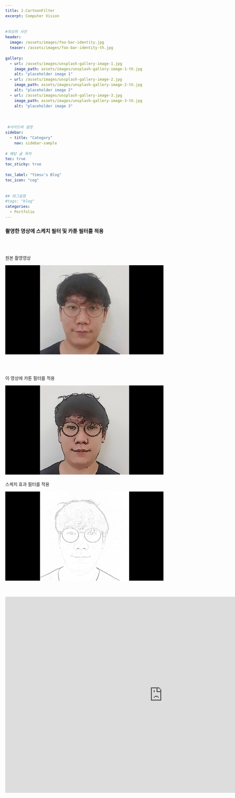 ```yaml
---
title: 2.CartoonFilter
excerpt: Computer Vision


#최상위 사진
header:
  image: /assets/images/foo-bar-identity.jpg
  teaser: /assets/images/foo-bar-identity-th.jpg

gallery:
  - url: /assets/images/unsplash-gallery-image-1.jpg
    image_path: assets/images/unsplash-gallery-image-1-th.jpg
    alt: "placeholder image 1"
  - url: /assets/images/unsplash-gallery-image-2.jpg
    image_path: assets/images/unsplash-gallery-image-2-th.jpg
    alt: "placeholder image 2"
  - url: /assets/images/unsplash-gallery-image-3.jpg
    image_path: assets/images/unsplash-gallery-image-3-th.jpg
    alt: "placeholder image 3"
    


 #사이드바 설정 
sidebar:
  - title: "Category"
    nav: sidebar-sample

# 해당 글 목차
toc: true
toc_sticky: true

toc_label: "Yimsu's Blog"
toc_icon: "cog"


## 테그설정
#tags: "blog"
categories:
  - Portfolio
---
```


### 촬영한 영상에 스케치 필터 및 카툰 필터를 적용


<br/>
<br/>

원본 촬영영상
<br/>

![image](/assets/images/portfolio/filter1.png)

<br/>
<br/>


이 영상에 카툰 필터를 적용
<br/>

![image](/assets/images/portfolio/filter3.png)
<br/>
<br/>
스케치 효과 필터를 적용
<br/>

![image](/assets/images/portfolio/filter2.png)

<br/>
<br/>

<iframe width="1000" height="625" src="https://www.youtube.com/embed/xhdgWll1ggg" frameborder="0" allow="accelerometer; autoplay; encrypted-media; gyroscope; picture-in-picture" allowfullscreen></iframe>